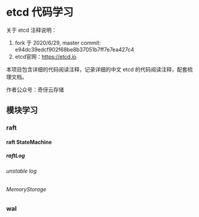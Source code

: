 # etcd 代码学习

关于 etcd 注释说明：

1. fork 于 2020/6/29, master commit: e94dc39edcf902f68be8b37051b7ff7e7ea427c4
2. etcd官网：https://etcd.io

本项目包含详细的代码阅读注释，记录详细的中文 etcd 的代码阅读注释，配套梳理文档。

作者公众号：奇伢云存储

## 模块学习

### raft 

#### raft StateMachine

##### raftLog

###### unstable log

###### MemoryStorage


### wal


